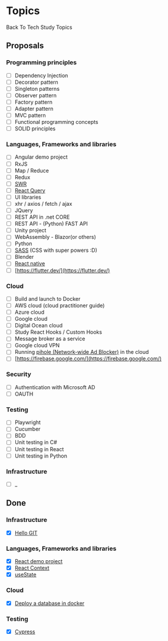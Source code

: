 # Topics
Back To Tech Study Topics

## Proposals

### Programming principles
- [ ] Dependency Injection
- [ ] Decorator pattern
- [ ] Singleton patterns
- [ ] Observer pattern
- [ ] Factory pattern
- [ ] Adapter pattern
- [ ] MVC pattern
- [ ] Functional programming concepts
- [ ] SOLID principles

### Languages, Frameworks and libraries
- [ ] Angular demo project
- [ ] RxJS
- [ ] Map / Reduce
- [ ] Redux
- [ ] [SWR](https://swr.vercel.app/)
- [ ] [React Query](https://react-query.tanstack.com/overview)
- [ ] UI libraries
- [ ] xhr / axios / fetch / ajax
- [ ] JQuery
- [ ] REST API in .net CORE
- [ ] REST API - (Python) FAST API
- [ ] Unity project
- [ ] WebAssembly - Blazor(or others) 
- [ ] Python
- [ ] [SASS](https://sass-lang.com/guide) (CSS with super powers :D)
- [ ] Blender
- [ ] [React native](https://reactnative.dev/)
- [ ] [https://flutter.dev/](https://flutter.dev/)

### Cloud
- [ ] Build and launch to Docker
- [ ] AWS cloud (cloud practitioner guide)
- [ ] Azure cloud
- [ ] Google cloud
- [ ] Digital Ocean cloud
- [ ] Study React Hooks / Custom Hooks
- [ ] Message broker as a service
- [ ] Google cloud VPN
- [ ] Running [pihole (Network-wide Ad Blocker)](https://pi-hole.net/) in the cloud
- [ ] [https://firebase.google.com/](https://firebase.google.com/)

### Security
- [ ] Authentication with Microsoft AD
- [ ] OAUTH

### Testing
- [ ] Playwright
- [ ] Cucumber
- [ ] BDD
- [ ] Unit testing in C#
- [ ] Unit testing in React
- [ ] Unit testing in Python

### Infrastructure
- [ ] _

## Done

### Infrastructure
- [x] [Hello GIT](https://github.com/BackToTech-Study/HelloGIT)

### Languages, Frameworks and libraries
- [x] [React demo project](https://github.com/BackToTech-Study/React-weather-demo)
- [x] [React Context](https://github.com/BackToTech-Study/ReactStates)
- [x] [useState](https://github.com/BackToTech-Study/ReactStates)

### Cloud
- [x] [Deploy a database in docker](https://github.com/BackToTech-Study/DeployDatabaseInDocker)

### Testing
- [x] [Cypress](https://github.com/BackToTech-Study/HelloCypress)
